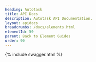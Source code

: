 ```yaml
---
heading: Autotask
title: API Docs
description: Autotask API Documentation.
layout: apidocs
breadcrumbs: /docs/elements.html
elementId: 50
parent: Back to Element Guides
order: 90
---
```


{% include swagger.html %}
